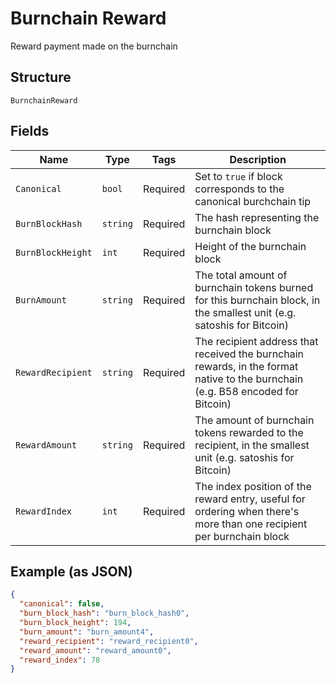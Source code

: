 # Burnchain Reward

Reward payment made on the burnchain

## Structure

`BurnchainReward`

## Fields

| Name              | Type     | Tags     | Description                                                                                                                     |
| ----------------- | -------- | -------- | ------------------------------------------------------------------------------------------------------------------------------- |
| `Canonical`       | `bool`   | Required | Set to `true` if block corresponds to the canonical burchchain tip                                                              |
| `BurnBlockHash`   | `string` | Required | The hash representing the burnchain block                                                                                       |
| `BurnBlockHeight` | `int`    | Required | Height of the burnchain block                                                                                                   |
| `BurnAmount`      | `string` | Required | The total amount of burnchain tokens burned for this burnchain block, in the smallest unit (e.g. satoshis for Bitcoin)          |
| `RewardRecipient` | `string` | Required | The recipient address that received the burnchain rewards, in the format native to the burnchain (e.g. B58 encoded for Bitcoin) |
| `RewardAmount`    | `string` | Required | The amount of burnchain tokens rewarded to the recipient, in the smallest unit (e.g. satoshis for Bitcoin)                      |
| `RewardIndex`     | `int`    | Required | The index position of the reward entry, useful for ordering when there's more than one recipient per burnchain block            |

## Example (as JSON)

```json
{
  "canonical": false,
  "burn_block_hash": "burn_block_hash0",
  "burn_block_height": 194,
  "burn_amount": "burn_amount4",
  "reward_recipient": "reward_recipient0",
  "reward_amount": "reward_amount0",
  "reward_index": 78
}
```
